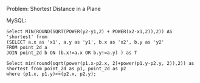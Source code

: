 Problem: Shortest Distance in a Plane

MySQL:

```
Select MIN(ROUND(SQRT(POWER(y2-y1,2) + POWER(x2-x1,2)),2)) AS 'shortest' from 
(SELECT a.x as 'x1', a.y as 'y1', b.x as 'x2', b.y as 'y2' 
FROM point_2d a
JOIN point_2d b ON (b.x!=a.x OR b.y!=a.y) ) as T
```


```
Select min(round(sqrt(power(p1.x-p2.x, 2)+power(p1.y-p2.y, 2)),2)) as shortest from point_2d as p1, point_2d as p2
where (p1.x, p1.y)<>(p2.x, p2.y);  


```
